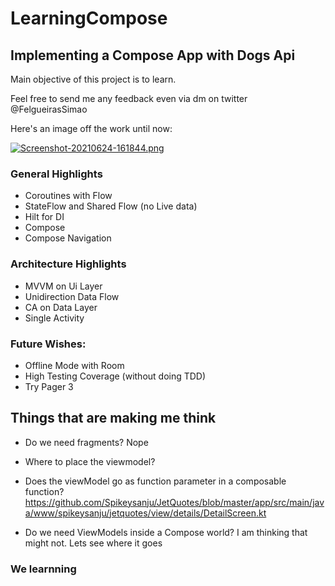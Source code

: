 # LearningCompose
 
## Implementing a Compose App with Dogs Api

Main objective of this project is to learn.

Feel free to send me any feedback even via dm on twitter @FelgueirasSimao


Here's an image off the work until now:

[![Screenshot-20210624-161844.png](https://i.postimg.cc/Lsftd4kr/Screenshot-20210624-161844.png)](https://postimg.cc/sBjQ7rNc)

### General Highlights

* Coroutines with Flow
* StateFlow and Shared Flow (no Live data)
* Hilt for DI
* Compose
* Compose Navigation

### Architecture Highlights 

* MVVM on Ui Layer
* Unidirection Data Flow
* CA on Data Layer
* Single Activity

### Future Wishes:

* Offline Mode with Room
* High Testing Coverage (without doing TDD)
* Try Pager 3

## Things that are making me think

* Do we need fragments? Nope
* Where to place the viewmodel?
* Does the viewModel go as function parameter in a composable function?
https://github.com/Spikeysanju/JetQuotes/blob/master/app/src/main/java/www/spikeysanju/jetquotes/view/details/DetailScreen.kt

* Do we need ViewModels inside a Compose world? I am thinking that might not. Lets see where it goes

### We learnning